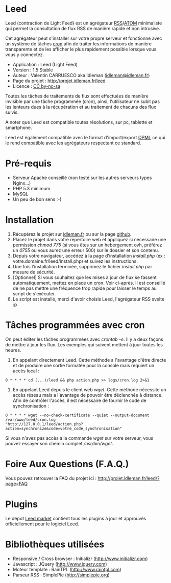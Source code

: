 Leed
====

Leed (contraction de Light Feed) est un agrégateur [RSS](https://fr.wikipedia.org/wiki/Rss)/[ATOM](https://fr.wikipedia.org/wiki/Atom) minimaliste qui permet la consultation de flux RSS de manière rapide et non intrusive.

Cet agrégateur peut s'installer sur votre propre serveur et fonctionne avec un système de tâches [cron](https://fr.wikipedia.org/wiki/Cron) afin de traiter les informations de manière transparente et de les afficher le plus rapidement possible lorsque vous vous y connectez.

- Application : Leed (Light Feed)
- Version : 1.5 Stable
- Auteur : Valentin CARRUESCO aka Idleman (idleman@idleman.fr)
- Page du projet : http://projet.idleman.fr/leed
- Licence : [CC by-nc-sa](http://creativecommons.org/licenses/by-nc-sa/2.0/fr/)

Toutes les tâches de traitements de flux sont effectuées de manière invisible par une tâche programmée (cron), ainsi, l'utilisateur ne subit pas les lenteurs dues à la récupération et au traitement de chacuns des flux suivis.

A noter que Leed est compatible toutes résolutions, sur pc, tablette et smartphone.

Leed est également compatible avec le format d'import/export [OPML](https://fr.wikipedia.org/wiki/OPML) ce qui le rend compatible avec les agrégateurs respectant ce standard.

Pré-requis
====

- Serveur Apache conseillé (non testé sur les autres serveurs types Nginx…)
- PHP 5.3 minimum
- MySQL
- Un peu de bon sens :-)

Installation
====

1. Récupérez le projet sur [idleman.fr](http://projet.idleman.fr/leed/?page=Téléchargement) ou sur la page [github](https://github.com/ldleman/Leed).
2. Placez le projet dans votre repertoire web et appliquez si nécessaire une permission _chmod 775_ (si vous êtes sur un hebergement ovh, préférez un _0755_ ou vous aurez une erreur 500) sur le dossier et son contenu.
3. Depuis votre navigateur, accédez à la page d'installation _install.php_ (ex : votre.domaine.fr/leed/install.php) et suivez les instructions.
4. Une fois l'installation terminée, supprimez le fichier _install.php_ par mesure de sécurité.
5. [Optionnel] Si vous souhaitez que les mises à jour de flux se fassent automatiquement, mettez en place un cron. Voir ci-après. Il est conseillé de ne pas mettre une fréquence trop rapide pour laisser le temps au script de s'exécuter.
6. Le script est installé, merci d'avoir choisis Leed, l'agrégateur RSS svelte :p

Tâches programmées avec cron
====

On peut éditer les tâches programmées avec _crontab -e_. Il y a deux façons de mettre à jour les flux. Les exemples qui suivent mettent à jour toutes les heures.

1. En appelant directement Leed. Cette méthode a l'avantage d'être directe et de produire une sortie formatée pour la console mais requiert un accès local :
``` crontab
0 * * * * cd (...)/leed && php action.php >> logs/cron.log 2>&1
```

1. En appelant Leed depuis le client web _wget_. Cette méthode nécessite un accès réseau mais a l'avantage de pouvoir être déclenchée à distance. Afin de contrôler l'accès, il est nécessaire de fournir le code de synchronisation :
```
0 * * * * wget --no-check-certificate --quiet --output-document /var/www/leed/cron.log
"http://127.0.0.1/leed/action.php?action=synchronize&code=votre_code_synchronisation"
```
 Si vous n'avez pas accès a la commande _wget_ sur votre serveur, vous pouvez essayer son chemin complet _/usr/bin/wget_.

Foire Aux Questions (F.A.Q.)
====

Vous pouvez retrouver la FAQ du projet ici : http://projet.idleman.fr/leed/?page=FAQ

Plugins
====
Le dépot [Leed market](https://github.com/ldleman/Leed-market) contient tous les plugins à jour et approuvés officiellement pour le logiciel Leed.

Bibliothèques utilisées
==

- Responsive / Cross browser : Initializr (http://www.initializr.com)
- Javascript : JQuery (http://www.jquery.com)
- Moteur template : RainTPL (http://www.raintpl.com)
- Parseur RSS : SimplePie (http://simplepie.org)
